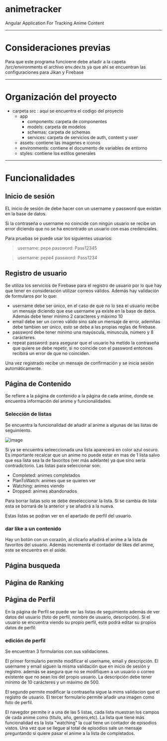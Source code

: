 # animetracker
Angular Application For Tracking Anime Content

--- 
# Consideraciones previas

Para que este programa funcioene debe añadir a la capeta /src/environments el archivo env.dev.ts ya que ahí se encuentran las configuraciones para Jikan y Firebase

---
# Organización del proyecto

* carpeta src : aqui se encuentra el codigo del proyecto
  - app
      - components: carpeta de componentes
      - models: carpeta de modelos
      - schemas: carpeta de schemas
      -  services: carpeta de servicios de auth, content y  user
  - assets: contiene las imagenes e iconos 
  - environments: contiene el documento de variables de entorno
  - styles: contiene los estilos generales
  

---

# Funcionalidades

## Inicio de sesión

EL inicio de sesión de debe hacer con un username y password que existan en la base de datos. 

Si la contraseña o username no coincide con ningún usuario se recibe un error diciendo que no se ha encontrado un usuario con esas credenciales.

Para pruebas se puede usar los siguientes usuarios:

   > username: pepe
  password: Pass12345

  > username: pepe4
  password: Pass1234


## Registro de usuario
Se utiliza los servicios de Firebase para el registro de usuario por lo que hay que tener en consideración utilizar correos válidos.
Además hay validación de formularos por lo que:
- username debe ser único, en el caso de que no lo sea el usuario recibe un mensaje diciendo que ese username ya existe en la base de datos. Además debe tener mínimo 2 caracteres y máximo 10
- email debe ser un correo válido sino sale un mensaje de error, ademñas debe tambien ser único, esto se debe a las propias reglas de firebase.
- password debe tener mínimo una mayúscula, minuscula, número y 8 carácteres.
- repeat password: para asegurar que el usuario ha metido la contraseña que quiere se debe repetir, si no coincide con el password entonces recibirá un error de que no coinciden.

Una vez registrado recibe un mensaje de confirmación y se inicia sesión automáticamente.
  
## Página de Contenido

Se refiere a la página de contenido a la página de cada anime, donde se encuentra información del anime y funcionalidades.

### Selección de listas

Se encuentra la funcionalidad de añadir al anime a algunas de las listas de seguimiento. 

![image](https://github.com/AdrianCardonaCandil/animetracker/assets/96847234/c0106847-7c9c-44bf-9b5c-24dfce8b0a6e)

Si  ya se encuentra seleeccionada una lista aparecerá en color azul oscuro. Es importante recalcar que un anime no puede estar en mas de 1 lista salvo que esa lista sea la de favoritos (ver más adelante) ya que sino sería contradictorio. 
Las listas para seleccionar  son:
- Completed: animes completados
- PlanToWatch: animes que se quieren ver
- Watching: animes viendo
- Dropped: animes abandonados

Para borrar listas solo se debe deseleccionar la lista. Si se cambia de lista esta se borrará de la anterior y se añadirá a la nueva. 

Estas listas se podran ver en el apartado de perfil del usuario.

### dar like a un contenido

Hay un botón con un corazón, al clicarlo añadirá el anime a la lista de favoritos del usuario. Además incrementa el contador de likes del anime, este se encuentra en el aside.

## Página busqueda
## Página de Ranking

## Página de Perfil

En la página de Perfil se puede ver las listas de seguimiento además de ver datos del usuario (foto de perfil, nombre de usuario, descripción). Si el usuario se encuentra viendo su propio perfil, este podrá editar su propios datos de perfil:

### edición de perfil

Se encuentran 3 formularios con sus validaciones.

El primer formulario permite modificar el username, email y descripción. El username y email siguen la misma validación que en inicio de sesión y registro. además se asegura que no se modifiquen a un usuario o correo existente que no sean los del propio usuario. La descripción debe tener mínimo de 10 carácteres y un máximo de 500.

El segundo permite modificar la contraseña sigue la mims validacion que el registro de usuario.
El tercer formulario permite añadir una imagen como foto de perfil.

El navegdor permite ir a una de las 5 listas, cada lista muestran los campos de cada anime como (titulo, año, genero,etc). La lista que tiene más funcionalidad es la lista "watching" la cual tiene un contador de episodios vistos. Una vez que se llegue al total de episodios sale un mensaje preguntando si quiere pasar el anime a la lista de completados.
